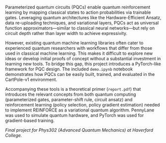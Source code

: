 Parameterized quantum circuits (PQCs) enable quantum reinforcement learning by mapping classical states to action probabilities via trainable gates. Leveraging quantum architectures like the Hardware-Efficient Ansatz, data re-uploading techniques, and variational layers, PQCs act as universal function approximators—similar to classical neural networks—but rely on circuit depth rather than layer width to achieve expressivity.

However, existing quantum machine learning libraries often cater to experienced quantum researchers with workflows that differ from those used in classical machine learning. This makes it difficult to explore new ideas or develop initial proofs of concept without a substantial investment in learning new tools. To bridge this gap, this project introduces a PyTorch-like framework for PQC design. The included `demo.ipynb` notebook demonstrates how PQCs can be easily built, trained, and evaluated in the CartPole-v1 environment.

Accompanying these tools is a theoretical primer (`report.pdf`) that introduces the relevant concepts from both quantum computing (parameterized gates, parameter-shift rule, circuit ansatz) and reinforcement learning (policy selection, policy gradient estimation) needed to implement REINFORCE as a variational quantum algorithm. PennyLane was used to simulate quantum hardware, and PyTorch was used for gradient-based training.

_Final project for Phys302 (Advanced Quantum Mechanics) at Haverford College._
